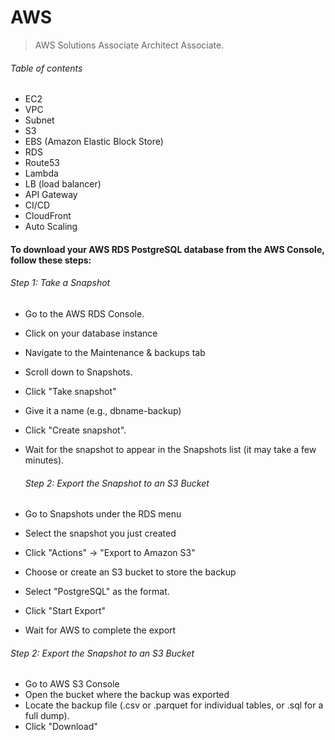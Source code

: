 # AWS
> AWS Solutions Associate Architect Associate.

######  Table of contents
- EC2
- VPC
- Subnet
- S3
- EBS (Amazon Elastic Block Store)
- RDS
- Route53
- Lambda
- LB (load balancer)
- API Gateway
- CI/CD
- CloudFront
- Auto Scaling

#### To download your AWS RDS PostgreSQL database from the AWS Console, follow these steps:

###### Step 1: Take a Snapshot
- Go to the AWS RDS Console.
- Click on your database instance
- Navigate to the Maintenance & backups tab
- Scroll down to Snapshots.
- Click "Take snapshot"
- Give it a name (e.g., dbname-backup)
- Click "Create snapshot".
- Wait for the snapshot to appear in the Snapshots list (it may take a few minutes).

  ###### Step 2: Export the Snapshot to an S3 Bucket
- Go to Snapshots under the RDS menu
- Select the snapshot you just created
- Click "Actions" → "Export to Amazon S3"
- Choose or create an S3 bucket to store the backup
- Select "PostgreSQL" as the format.
- Click "Start Export"
- Wait for AWS to complete the export

 ###### Step 2: Export the Snapshot to an S3 Bucket
 - Go to AWS S3 Console
 - Open the bucket where the backup was exported
 - Locate the backup file (.csv or .parquet for individual tables, or .sql for a full dump).
 - Click "Download"
